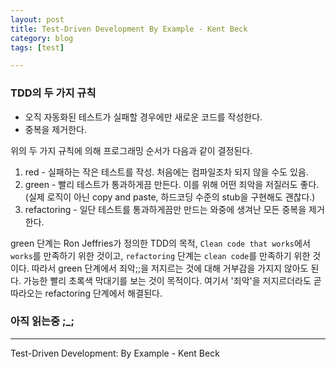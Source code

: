 ```yaml
---
layout: post
title: Test-Driven Development By Example - Kent Beck
category: blog
tags: [test]

---
```


### TDD의 두 가지 규칙
- 오직 자동화된 테스트가 실패할 경우에만 새로운 코드를 작성한다.
- 중복을 제거한다.

위의 두 가지 규칙에 의해 프로그래밍 순서가 다음과 같이 결정된다.

<!-- more -->

1. red - 실패하는 작은 테스트를 작성. 처음에는 컴파일조차 되지 않을 수도 있음.
2. green - 빨리 테스트가 통과하게끔 만든다. 이를 위해 어떤 죄악을 저질러도 좋다. (실제 로직이 아닌 copy and paste, 하드코딩 수준의 stub을 구현해도 괜찮다.)
3. refactoring - 일단 테스트를 통과하게끔만 만드는 와중에 생겨난 모든 중복을 제거한다.

green 단계는 Ron Jeffries가 정의한 TDD의 목적, `Clean code that works`에서 `works`를 만족하기 위한 것이고, `refactoring` 단계는 `clean code`를 만족하기 위한 것이다. 따라서 green 단계에서 죄악;;을 저지르는 것에 대해 거부감을 가지지 않아도 된다. 가능한 빨리 초록색 막대기를 보는 것이 목적이다. 여기서 '죄악'을 저지르더라도 곧 따라오는 refactoring 단계에서 해결된다.

### 아직 읽는중 ;_;

---

Test-Driven Development: By Example - Kent Beck